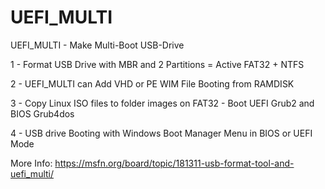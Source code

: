 # UEFI_MULTI
UEFI_MULTI - Make Multi-Boot USB-Drive

1 - Format USB Drive with MBR and 2 Partitions = Active FAT32 + NTFS

2 - UEFI_MULTI can Add VHD or PE WIM File Booting from RAMDISK

3 - Copy Linux ISO files to folder images on FAT32 - Boot UEFI Grub2 and BIOS Grub4dos

4 - USB drive Booting with Windows Boot Manager Menu in BIOS or UEFI Mode

More Info: https://msfn.org/board/topic/181311-usb-format-tool-and-uefi_multi/
